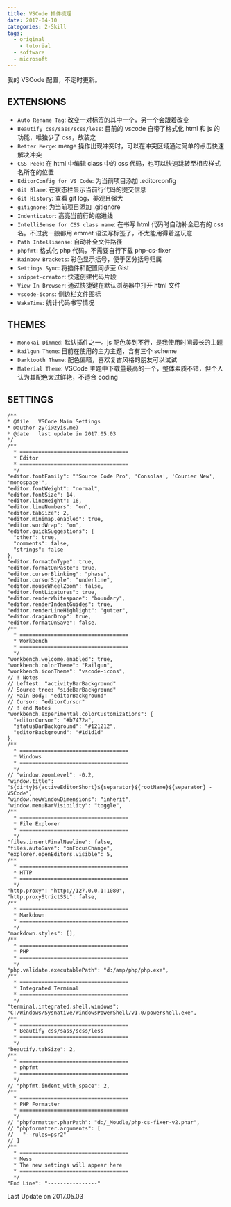```yaml
---
title: VSCode 插件梳理
date: 2017-04-10
categories: 2-Skill
tags:
  - original
	- tutorial
  - software
  - microsoft
---
```


我的 VSCode 配置，不定时更新。

## EXTENSIONS

- `Auto Rename Tag`: 改变一对标签的其中一个，另一个会跟着改变
- `Beautify css/sass/scss/less`: 目前的 vscode 自带了格式化 html 和 js 的功能，唯独少了 css，故装之
- `Better Merge`: merge 操作出现冲突时，可以在冲突区域通过简单的点击快速解决冲突
- `CSS Peek`: 在 html 中编辑 class 中的 css 代码，也可以快速跳转至相应样式名所在的位置
- `EditorConfig for VS Code`: 为当前项目添加 .editorconfig
- `Git Blame`: 在状态栏显示当前行代码的提交信息
- `Git History`: 查看 git log，美观且强大
- `gitignore`: 为当前项目添加 .gitignore
- `Indenticator`: 高亮当前行的缩进线
- `IntelliSense for CSS class name`: 在书写 html 代码时自动补全已有的 css 名。不过我一般都用 emmet 语法写标签了，不太能用得着这玩意
- `Path Intellisense`: 自动补全文件路径
- `phpfmt`: 格式化 php 代码，不需要自行下载 php-cs-fixer
- `Rainbow Brackets`: 彩色显示括号，便于区分括号归属
- `Settings Sync`: 将插件和配置同步至 Gist
- `snippet-creator`: 快速创建代码片段
- `View In Browser`: 通过快捷键在默认浏览器中打开 html 文件
- `vscode-icons`: 侧边栏文件图标
- `WakaTime`: 统计代码书写情况

## THEMES

- `Monokai Dimmed`: 默认插件之一。js 配色美到不行，是我使用时间最长的主题
- `Railgun Theme`: 目前在使用的主力主题，含有三个 scheme
- `Darktooth Theme`: 配色偏暗，喜欢复古风格的朋友可以试试
- `Material Theme`: VSCode 主题中下载量最高的一个，整体素质不错，但个人认为其配色太过鲜艳，不适合 coding

## SETTINGS

```
/**
* @file   VSCode Main Settings
* @author zy(i@zyis.me)
* @date   last update in 2017.05.03
*/
/**
  * ===================================
  * Editor
  * ===================================
  */
"editor.fontFamily": "'Source Code Pro', 'Consolas', 'Courier New', 'monospace'",
"editor.fontWeight": "normal",
"editor.fontSize": 14,
"editor.lineHeight": 16,
"editor.lineNumbers": "on",
"editor.tabSize": 2,
"editor.minimap.enabled": true,
"editor.wordWrap": "on",
"editor.quickSuggestions": {
  "other": true,
  "comments": false,
  "strings": false
},
"editor.formatOnType": true,
"editor.formatOnPaste": true,
"editor.cursorBlinking": "phase",
"editor.cursorStyle": "underline",
"editor.mouseWheelZoom": false,
"editor.fontLigatures": true,
"editor.renderWhitespace": "boundary",
"editor.renderIndentGuides": true,
"editor.renderLineHighlight": "gutter",
"editor.dragAndDrop": true,
"editor.formatOnSave": false,
/**
  * ===================================
  * Workbench
  * ===================================
  */
"workbench.welcome.enabled": true,
"workbench.colorTheme": "Railgun",
"workbench.iconTheme": "vscode-icons",
// ! Notes
// Leftest: "activityBarBackground"
// Source tree: "sideBarBackground"
// Main Body: "editorBackground"
// Cursor: "editorCursor"
// ! end Notes
"workbench.experimental.colorCustomizations": {
  "editorCursor": "#b7472a",
  "statusBarBackground": "#121212",
  "editorBackground": "#1d1d1d"
},
/**
  * ===================================
  * Windows
  * ===================================
  */
// "window.zoomLevel": -0.2,
"window.title": "${dirty}${activeEditorShort}${separator}${rootName}${separator} - VSCode",
"window.newWindowDimensions": "inherit",
"window.menuBarVisibility": "toggle",
/**
  * ===================================
  * File Explorer
  * ===================================
  */
"files.insertFinalNewline": false,
"files.autoSave": "onFocusChange",
"explorer.openEditors.visible": 5,
/**
  * ===================================
  * HTTP
  * ===================================
  */
"http.proxy": "http://127.0.0.1:1080",
"http.proxyStrictSSL": false,
/**
  * ===================================
  * Markdown
  * ===================================
  */
"markdown.styles": [],
/**
  * ===================================
  * PHP
  * ===================================
  */
"php.validate.executablePath": "d:/amp/php/php.exe",
/**
  * ===================================
  * Integrated Terminal
  * ===================================
  */
"terminal.integrated.shell.windows": "C:/Windows/Sysnative/WindowsPowerShell/v1.0/powershell.exe",
/**
  * ===================================
  * Beautify css/sass/scss/less
  * ===================================
  */
"beautify.tabSize": 2,
/**
  * ===================================
  * phpfmt
  * ===================================
  */
// "phpfmt.indent_with_space": 2,
/**
  * ===================================
  * PHP Formatter
  * ===================================
  */
// "phpformatter.pharPath": "d:/_Moudle/php-cs-fixer-v2.phar",
// "phpformatter.arguments": [
//   "--rules=psr2"
// ]
/**
  * ===================================
  * Mess
  * The new settings will appear here
  * ===================================
  */
"End Line": "----------------"
```

Last Update on 2017.05.03
